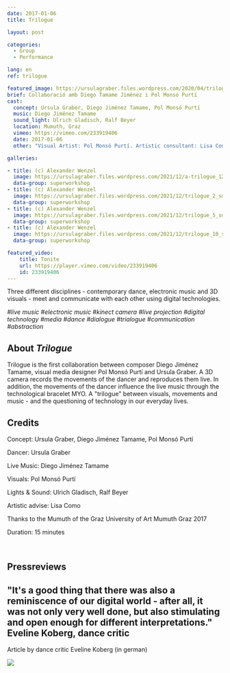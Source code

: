 ```yaml
---
date: 2017-01-06
title: Trilogue

layout: post

categories:
  - Group
  - Performance

lang: en
ref: trilogue

featured_image: https://ursulagraber.files.wordpress.com/2020/04/trilogue_8.jpg?w=500&fit=crop
brief: Collaboració amb Diego Tamame Jiménez i Pol Monsó Purtí
cast:
  concept: Ursula Graber, Diego Jiménez Tamame, Pol Monsó Purtí
  music: Diego Jiménez Tamame
  sound_light: Ulrich Gladisch, Ralf Beyer
  location: Mumuth, Graz
  vimeo: https://vimeo.com/233919406
  date: 2017-01-06
  other: "Visual Artist: Pol Monsó Purtí. Artistic consultant: Lisa Como"

galleries:

- title: (c) Alexander Wenzel
  image: https://ursulagraber.files.wordpress.com/2021/12/a-trilogue_12_small.jpg?w=1024&fit=crop
  data-group: superworkshop
- title: (c) Alexander Wenzel
  image: https://ursulagraber.files.wordpress.com/2021/12/trilogue_2_small.jpg?w=2500&fit=crop
  data-group: superworkshop
- title: (c) Alexander Wenzel
  image: https://ursulagraber.files.wordpress.com/2021/12/trilogue_5_small.jpg?w=1024&fit=crop
  data-group: superworkshop
- title: (c) Alexander Wenzel
  image: https://ursulagraber.files.wordpress.com/2021/12/trilogue_10_small.jpg?w=1024&fit=crop
  data-group: superworkshop

featured_video:
    title: Tonite
    url: https://player.vimeo.com/video/233919406
    id: 233919406
---
```

Three different disciplines - contemporary dance, electronic music and 3D visuals - meet and communicate with each other using digital technologies.


*#live music #electronic music #kinect camera #live projection #digital technology #media #dance #dialogue #trialogue #communication #abstraction*


<!--plop-->


## About *Trilogue*

Trilogue is the first collaboration between composer Diego Jiménez Tamame, visual media designer Pol Monsó Purtí and Ursula Graber.
A 3D camera records the movements of the dancer and reproduces them live. In addition, the movements of the dancer influence the live music through the technological bracelet MYO. A "trilogue" between visuals, movements and music - and the questioning of technology in our everyday lives.


<!--plop-->

## Credits


Concept: Ursula Graber, Diego Jiménez Tamame, Pol Monsó Purtí

Dancer: Ursula Graber

Live Music: Diego Jiménez Tamame

Visuals: Pol Monsó Purtí

Lights & Sound: Ulrich Gladisch, Ralf Beyer

Artistic advise: Lisa Como

Thanks to the Mumuth of the Graz University of Art Mumuth Graz
2017

Duration: 15 minutes


<br>

## Pressreviews

## "It's a good thing that there was also a reminiscence of our digital world - after all, it was not only very well done, but also stimulating and open enough for different interpretations." Eveline Koberg, dance critic

Article by dance critic Eveline Koberg (in german)


<div class="long-center-image">
  <a href="https://www.tanz.at/index.php/kritiken/kritiken-2017/1810-mumuth-graz-invisible-drives-4" title="" data-caption="" data-id="" data-group="">
    <img src="https://ursulagraber.files.wordpress.com/2021/12/trilogue-artikel-tanz.at_.-mit-hinweis2.png"/>
  </a>
 </div>

<!--[![Trilogue](https://i.vimeocdn.com/video/740540727_640.jpg)](https://player.vimeo.com/video/233919406)-->
